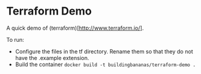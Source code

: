 # Terraform Demo

A quick demo of (terraform)[http://www.terraform.io/].

To run:
 - Configure the files in the tf directory. Rename them so that they do not have the .example extension.
 - Build the container
 ```docker build -t buildingbananas/terraform-demo .```